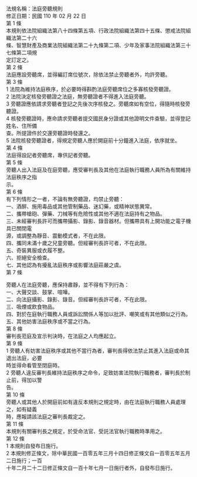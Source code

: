 法規名稱：法庭旁聽規則  
修正日期：民國 110 年 02 月 22 日  
第 1 條  
本規則依法院組織法第八十四條第五項、行政法院組織法第四十五條、懲戒法院組織法第二十六  
條、智慧財產及商業法院組織法第二十九條第二項、少年及家事法院組織法第三十七條第二項規  
定訂定之。  
第 2 條  
法庭應設旁聽席，並得編訂席位號次，除依法禁止旁聽者外，均許旁聽。  
第 3 條  
1 法院為維持法庭秩序，於必要時得斟酌法庭旁聽席位之多寡核發旁聽證。  
2 法院決定核發旁聽證之法庭，無旁聽證者不得進入法庭旁聽。  
3 旁聽證應依請求旁聽者登記之先後次序核發之。旁聽席如有空位，得隨時核發旁聽證。  
4 核發旁聽證時，應命請求旁聽者提交國民身分證或其他證明文件查驗，並得登記姓名、住所備  
查。所提證件於交還旁聽證時發還之。  
5 法院核發旁聽證者，得規定旁聽人應於開庭前十分鐘進入法庭，依序就坐。  
第 4 條  
法庭得設記者旁聽席，專供記者旁聽。  
第 5 條  
旁聽人出入法庭及在庭旁聽，應受審判長及其他在法庭執行職務人員所為有關維持法庭秩序之指  
示。  
第 6 條  
有下列情形之一者，不論有無旁聽證，均禁止旁聽：  
一、酒醉、施用毒品或其他管制藥品、迷幻藥，或精神狀態異常。  
二、攜帶槍砲、彈藥、刀械等有危險性或其他不適在法庭持有之物品。  
三、未經審判長許可而攜帶攝影、錄影、錄音器材。但攜帶具有上開功能之電子機具已關閉電  
源，或調整為靜音、震動模式者，不在此限。  
四、攜同未滿十歲之兒童旁聽。但經審判長許可者，不在此限。  
五、奇裝異服或衣履不整。  
六、拒絕安全檢查。  
七、其他認為有擾亂法庭秩序或影響法庭莊嚴之虞。  
第 7 條  


旁聽人在法庭旁聽，應保持肅靜，並不得有下列行為：  
一、大聲交談、鼓掌、喧嘩。  
二、向法庭攝影、錄影、錄音。但經審判長許可者，不在此限。  
三、吸煙或飲食物品。  
四、對於在庭執行職務人員或訴訟關係人等加以批評、嘲笑或有其他類似之行為。  
五、其他妨害法庭秩序或不當之行為。  
第 8 條  
審判長蒞庭及宣示判決時，在法庭之人均應起立。  
第 9 條  
1 旁聽人有妨害法庭秩序或其他不當行為者，審判長得依法禁止其進入法庭或命其退出法庭，必要  
時並得命看管至閉庭時。  
2 旁聽人違反審判長維持法庭秩序之命令，足致妨害法院執行職務者，審判長於制止前，得加以警  
告。  
第 10 條  
旁聽人或其他人於開庭前如有違反本規則之規定時，由在法庭執行職務人員處理之，如有疑義  
時，應報請該法庭之審判長裁定之。  
第 11 條  
本規則有關審判長之規定，於受命法官、受託法官執行職務時準用之。  
第 12 條  
1 本規則自發布日施行。  
2 本規則修正條文，除中華民國一百零五年三月十四日修正條文自一百零五年五月二日施行；一百  
十年二月二十二日修正條文自一百十年七月一日施行者外，自發布日施行。  


